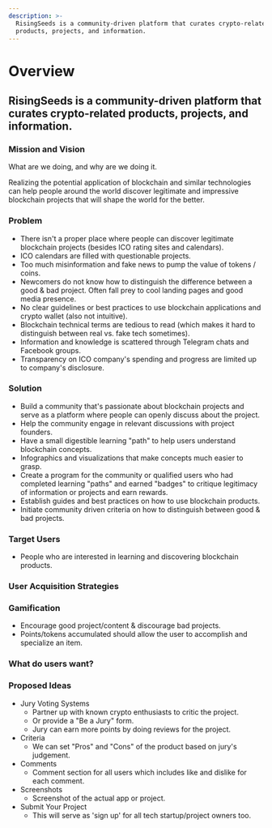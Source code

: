 ```yaml
---
description: >-
  RisingSeeds is a community-driven platform that curates crypto-related
  products, projects, and information.
---
```


# Overview

## RisingSeeds is a community-driven platform that curates crypto-related products, projects, and information.

### Mission and Vision

What are we doing, and why are we doing it.

Realizing the potential application of blockchain and similar technologies can help people around the world discover legitimate and impressive blockchain projects that will shape the world for the better.

### Problem

* There isn't a proper place where people can discover legitimate blockchain projects \(besides ICO rating sites and calendars\).
* ICO calendars are filled with questionable projects.
* Too much misinformation and fake news to pump the value of tokens / coins.
* Newcomers do not know how to distinguish the difference between a good & bad project. Often fall prey to cool landing pages and good media presence.
* No clear guidelines or best practices to use blockchain applications and crypto wallet \(also not intuitive\).
* Blockchain technical terms are tedious to read \(which makes it hard to distinguish between real vs. fake tech sometimes\).
* Information and knowledge is scattered through Telegram chats and Facebook groups.
* Transparency on ICO company's spending and progress are limited up to company's disclosure.

### Solution

* Build a community that's passionate about blockchain projects and serve as a platform where people can openly discuss about the project.
* Help the community engage in relevant discussions with project founders.
* Have a small digestible learning "path" to help users understand blockchain concepts.
* Infographics and visualizations that make concepts much easier to grasp.
* Create a program for the community or qualified users who had completed learning "paths" and earned "badges" to critique legitimacy of information or projects and earn rewards.
* Establish guides and best practices on how to use blockchain products.
* Initiate community driven criteria on how to distinguish between good & bad projects.

### Target Users

* People who are interested in learning and discovering blockchain products.

### User Acquisition Strategies

### Gamification

* Encourage good project/content & discourage bad projects.
* Points/tokens accumulated should allow the user to accomplish and specialize an item.

### What do users want?

### Proposed Ideas

* Jury Voting Systems
  * Partner up with known crypto enthusiasts to critic the project.
  * Or provide a "Be a Jury" form.
  * Jury can earn more points by doing reviews for the project.
* Criteria
  * We can set "Pros" and "Cons" of the product based on jury's judgement.
* Comments
  * Comment section for all users which includes like and dislike for each comment.
* Screenshots
  * Screenshot of the actual app or project.
* Submit Your Project
  * This will serve as 'sign up' for all tech startup/project owners too.

